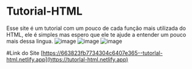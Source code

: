 # Tutorial-HTML

Esse site é um tutorial com um pouco de cada função mais utilizada do HTML, ele é simples mas espero que ele te ajude a entender um pouco mais dessa lingua.
![image](https://github.com/mariaclaracosta/Tutorial-HTML/assets/106972816/dfd48e7a-c55c-4917-9a14-d814edcfc65a)
![image](https://github.com/mariaclaracosta/Tutorial-HTML/assets/106972816/51fdb98d-1fa8-42db-ae18-2227f139dcb9)
![image](https://github.com/mariaclaracosta/Tutorial-HTML/assets/106972816/499cce2a-3b44-44aa-9544-d35f84e67633)

#Link do Site
[https://663823fb7734304c6407e365--tutorlal-html.netlify.app](https://tutorlal-html.netlify.app)
